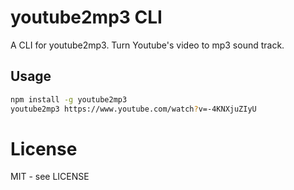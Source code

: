 # youtube2mp3 CLI

A CLI for youtube2mp3. Turn Youtube's video to mp3 sound track.

## Usage
```bash
npm install -g youtube2mp3
youtube2mp3 https://www.youtube.com/watch?v=-4KNXjuZIyU
```

# License

MIT - see LICENSE

